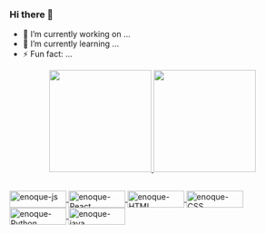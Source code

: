### Hi there 👋

- 🔭 I’m currently working on ...
- 🌱 I’m currently learning ...
- ⚡ Fun fact: ...

<div  align="center">
  <a href="https://github.com/enoquerogerio">
  <img height="180em" src="https://github-readme-stats.vercel.app/api?username=enoquerogerio&show_icons=true&theme=dracula&include_all_commits=true&count_private=true"/>
  <img height="180em" src="https://github-readme-stats.vercel.app/api/top-langs/?username=enoquerogerio&layout=compact&langs_count=7&theme=dracula"/>
</div>
  
##
<div style="display: inline_block">
  <img align="center" alt="enoque-js" height="30" width="100" src="https://badges.aleen42.com/src/javascript.svg" />
  <img align="center" alt="enoque-React" height="30" width="100"  src="https://badges.aleen42.com/src/react.svg"/>
  <img align="center" alt="enoque-HTML" height="30" width="100" src="https://img.shields.io/badge/HTML5-E34F26?style=for-the-badge&logo=html5&logoColor=white">
  <img align="center" alt="enoque-CSS" height="30" width="100" src="https://img.shields.io/badge/CSS3-1572B6?style=for-the-badge&logo=css3&logoColor=white">
  <img align="center" alt="enoque-Python" height="30" width="100"  src="https://badges.aleen42.com/src/python.svg" alt="badge"/>
  <img align="center" alt="enoque-java" height="30" width="100" src="https://badges.aleen42.com/src/java.svg">
</div>



